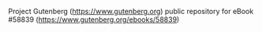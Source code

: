 Project Gutenberg (https://www.gutenberg.org) public repository for
eBook #58839 (https://www.gutenberg.org/ebooks/58839)
